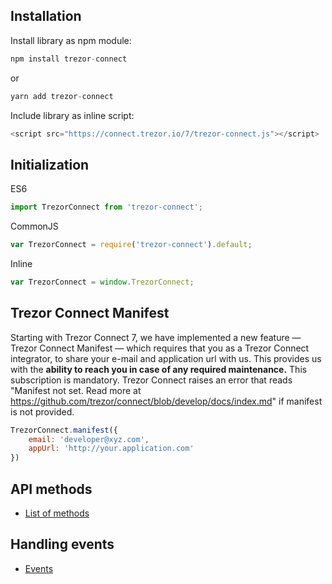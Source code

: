 ## Installation

Install library as npm module:
```javascript
npm install trezor-connect
```
or 
```javascript
yarn add trezor-connect
```

Include library as inline script:
```javascript
<script src="https://connect.trezor.io/7/trezor-connect.js"></script>
```

## Initialization

ES6
```javascript
import TrezorConnect from 'trezor-connect';
```

CommonJS
```javascript
var TrezorConnect = require('trezor-connect').default;
```

Inline
```javascript
var TrezorConnect = window.TrezorConnect;
```

## Trezor Connect Manifest
Starting with Trezor Connect 7, we have implemented a new feature — Trezor Connect Manifest — which requires that you as a Trezor Connect integrator, to share your e-mail and application url with us.
This provides us with the **ability to reach you in case of any required maintenance.**
This subscription is mandatory. Trezor Connect raises an error that reads "Manifest not set. Read more at https://github.com/trezor/connect/blob/develop/docs/index.md" if manifest is not provided.
```javascript
TrezorConnect.manifest({
    email: 'developer@xyz.com',
    appUrl: 'http://your.application.com'
})
```

## API methods

* [List of methods](methods.md)

## Handling events

* [Events](events.md)

